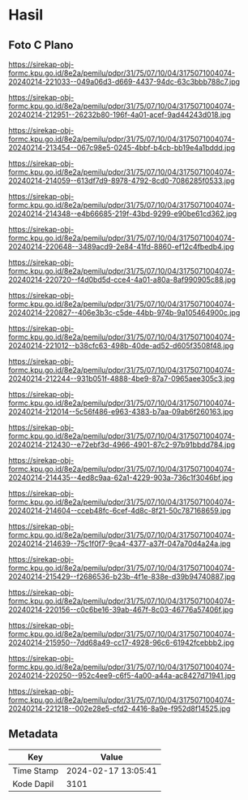 # Hasil

## Foto C Plano

https://sirekap-obj-formc.kpu.go.id/8e2a/pemilu/pdpr/31/75/07/10/04/3175071004074-20240214-221033--049a06d3-d669-4437-94dc-63c3bbb788c7.jpg

https://sirekap-obj-formc.kpu.go.id/8e2a/pemilu/pdpr/31/75/07/10/04/3175071004074-20240214-212951--26232b80-196f-4a01-acef-9ad44243d018.jpg

https://sirekap-obj-formc.kpu.go.id/8e2a/pemilu/pdpr/31/75/07/10/04/3175071004074-20240214-213454--067c98e5-0245-4bbf-b4cb-bb19e4a1bddd.jpg

https://sirekap-obj-formc.kpu.go.id/8e2a/pemilu/pdpr/31/75/07/10/04/3175071004074-20240214-214059--613df7d9-8978-4792-8cd0-7086285f0533.jpg

https://sirekap-obj-formc.kpu.go.id/8e2a/pemilu/pdpr/31/75/07/10/04/3175071004074-20240214-214348--e4b66685-219f-43bd-9299-e90be61cd362.jpg

https://sirekap-obj-formc.kpu.go.id/8e2a/pemilu/pdpr/31/75/07/10/04/3175071004074-20240214-220648--3489acd9-2e84-41fd-8860-ef12c4fbedb4.jpg

https://sirekap-obj-formc.kpu.go.id/8e2a/pemilu/pdpr/31/75/07/10/04/3175071004074-20240214-220720--f4d0bd5d-cce4-4a01-a80a-8af990905c88.jpg

https://sirekap-obj-formc.kpu.go.id/8e2a/pemilu/pdpr/31/75/07/10/04/3175071004074-20240214-220827--406e3b3c-c5de-44bb-974b-9a105464900c.jpg

https://sirekap-obj-formc.kpu.go.id/8e2a/pemilu/pdpr/31/75/07/10/04/3175071004074-20240214-221012--b38cfc63-498b-40de-ad52-d605f3508f48.jpg

https://sirekap-obj-formc.kpu.go.id/8e2a/pemilu/pdpr/31/75/07/10/04/3175071004074-20240214-212244--931b051f-4888-4be9-87a7-0965aee305c3.jpg

https://sirekap-obj-formc.kpu.go.id/8e2a/pemilu/pdpr/31/75/07/10/04/3175071004074-20240214-212014--5c56f486-e963-4383-b7aa-09ab6f260163.jpg

https://sirekap-obj-formc.kpu.go.id/8e2a/pemilu/pdpr/31/75/07/10/04/3175071004074-20240214-212430--e72ebf3d-4966-4901-87c2-97b91bbdd784.jpg

https://sirekap-obj-formc.kpu.go.id/8e2a/pemilu/pdpr/31/75/07/10/04/3175071004074-20240214-214435--4ed8c9aa-62a1-4229-903a-736c1f3046bf.jpg

https://sirekap-obj-formc.kpu.go.id/8e2a/pemilu/pdpr/31/75/07/10/04/3175071004074-20240214-214604--cceb48fc-6cef-4d8c-8f21-50c787168659.jpg

https://sirekap-obj-formc.kpu.go.id/8e2a/pemilu/pdpr/31/75/07/10/04/3175071004074-20240214-214639--75c1f0f7-9ca4-4377-a37f-047a70d4a24a.jpg

https://sirekap-obj-formc.kpu.go.id/8e2a/pemilu/pdpr/31/75/07/10/04/3175071004074-20240214-215429--f2686536-b23b-4f1e-838e-d39b94740887.jpg

https://sirekap-obj-formc.kpu.go.id/8e2a/pemilu/pdpr/31/75/07/10/04/3175071004074-20240214-220156--c0c6be16-39ab-467f-8c03-46776a57406f.jpg

https://sirekap-obj-formc.kpu.go.id/8e2a/pemilu/pdpr/31/75/07/10/04/3175071004074-20240214-215950--7dd68a49-cc17-4928-96c6-61942fcebbb2.jpg

https://sirekap-obj-formc.kpu.go.id/8e2a/pemilu/pdpr/31/75/07/10/04/3175071004074-20240214-220250--952c4ee9-c6f5-4a00-a44a-ac8427d71941.jpg

https://sirekap-obj-formc.kpu.go.id/8e2a/pemilu/pdpr/31/75/07/10/04/3175071004074-20240214-221218--002e28e5-cfd2-4416-8a9e-f952d8f14525.jpg


## Metadata

| Key        | Value               |
| ---------- | ------------------- |
| Time Stamp | 2024-02-17 13:05:41 |
| Kode Dapil | 3101                |



